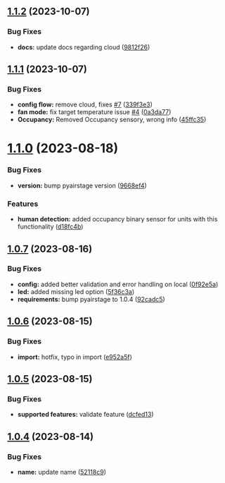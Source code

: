 ## [1.1.2](https://github.com/danielkaldheim/ha_airstage/compare/v1.1.1...v1.1.2) (2023-10-07)


### Bug Fixes

* **docs:** update docs regarding cloud ([9812f26](https://github.com/danielkaldheim/ha_airstage/commit/9812f26d0699774a5b3ee10ec5448be2ab2d2bd2))

## [1.1.1](https://github.com/danielkaldheim/ha_airstage/compare/v1.1.0...v1.1.1) (2023-10-07)


### Bug Fixes

* **config flow:** remove cloud, fixes [#7](https://github.com/danielkaldheim/ha_airstage/issues/7) ([339f3e3](https://github.com/danielkaldheim/ha_airstage/commit/339f3e31cf7af09b126e7f8b7ea75d68cc4a8d50))
* **fan mode:** fix target temperature issue [#4](https://github.com/danielkaldheim/ha_airstage/issues/4) ([0a3da77](https://github.com/danielkaldheim/ha_airstage/commit/0a3da779ee324a395411157117aca85132a8f633))
* **Occupancy:** Removed Occupancy sensory, wrong info ([45ffc35](https://github.com/danielkaldheim/ha_airstage/commit/45ffc35520afb935a2a2c500c9219a48c9fd7b97))

# [1.1.0](https://github.com/danielkaldheim/ha_airstage/compare/v1.0.7...v1.1.0) (2023-08-18)


### Bug Fixes

* **version:** bump pyairstage version ([9668ef4](https://github.com/danielkaldheim/ha_airstage/commit/9668ef44c81a3b8a9f33896d8efccc0a926c4d81))


### Features

* **human detection:** added occupancy binary sensor for units with this functionality ([d18fc4b](https://github.com/danielkaldheim/ha_airstage/commit/d18fc4b4ec6c18a8e176da1a75a69de2ce4ecb7f))

## [1.0.7](https://github.com/danielkaldheim/ha_airstage/compare/v1.0.6...v1.0.7) (2023-08-16)


### Bug Fixes

* **config:** added better validation and error handling on local ([0f92e5a](https://github.com/danielkaldheim/ha_airstage/commit/0f92e5ac964febc9c03afa678d8b4d84e7ec1e27))
* **led:** added missing led option ([5f36c3a](https://github.com/danielkaldheim/ha_airstage/commit/5f36c3a6b1a48ab792509c94739b931151aba679))
* **requirements:** bump pyairstage to 1.0.4 ([92cadc5](https://github.com/danielkaldheim/ha_airstage/commit/92cadc5a7ef6392f12d36366b3278a2946454cd6))

## [1.0.6](https://github.com/danielkaldheim/ha_airstage/compare/v1.0.5...v1.0.6) (2023-08-15)


### Bug Fixes

* **import:** hotfix, typo in import ([e952a5f](https://github.com/danielkaldheim/ha_airstage/commit/e952a5f76171f8d60cddc8b7ed1de5fed03b6052))

## [1.0.5](https://github.com/danielkaldheim/ha_airstage/compare/v1.0.4...v1.0.5) (2023-08-15)


### Bug Fixes

* **supported features:** validate feature ([dcfed13](https://github.com/danielkaldheim/ha_airstage/commit/dcfed13a54ad9678e9505d2584ea63e4eb254d12))

## [1.0.4](https://github.com/danielkaldheim/ha_airstage/compare/v1.0.3...v1.0.4) (2023-08-14)


### Bug Fixes

* **name:** update name ([52118c9](https://github.com/danielkaldheim/ha_airstage/commit/52118c94512cb33f0a3e2dc916b46baef5937495))
